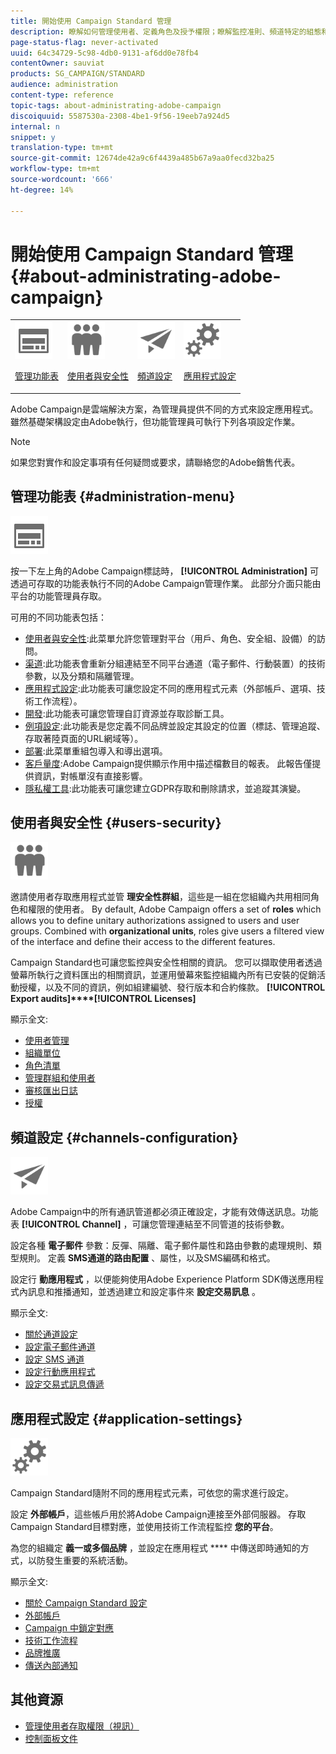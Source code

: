 ```yaml
---
title: 開始使用 Campaign Standard 管理
description: 瞭解如何管理使用者、定義角色及授予權限；瞭解監控准則、頻道特定的組態和應用程式設定，例如目標對應、技術工作流程、品牌推廣、資料保留等。
page-status-flag: never-activated
uuid: 64c34729-5c98-4db0-9131-af6dd0e78fb4
contentOwner: sauviat
products: SG_CAMPAIGN/STANDARD
audience: administration
content-type: reference
topic-tags: about-administrating-adobe-campaign
discoiquuid: 5587530a-2308-4be1-9f56-19eeb7a924d5
internal: n
snippet: y
translation-type: tm+mt
source-git-commit: 12674de42a9c6f4439a485b67a9aa0fecd32ba25
workflow-type: tm+mt
source-wordcount: '666'
ht-degree: 14%

---
```



# 開始使用 Campaign Standard 管理 {#about-administrating-adobe-campaign}

<table>
<tr><td><img src="assets/do-not-localize/icon_menu.svg" width="60px"><p><a href="#administration-menu">管理功能表</a></p></td>
<td><img src="assets/do-not-localize/icon_users.svg" width="60px"><p><a href="#users-security">使用者與安全性</a></p></td>
<td><img src="assets/do-not-localize/icon_channels.svg" width="60px"><p><a href="#channels-configuration">頻道設定</a></p></td>
<td><img src="assets/do-not-localize/icon_settings.svg" width="60px"><p><a href="#application-settings">應用程式設定</a></p></td></tr>
</table>

Adobe Campaign是雲端解決方案，為管理員提供不同的方式來設定應用程式。 雖然基礎架構設定由Adobe執行，但功能管理員可執行下列各項設定作業。

>[!NOTE]
>
>如果您對實作和設定事項有任何疑問或要求，請聯絡您的Adobe銷售代表。

## 管理功能表 {#administration-menu}

<img src="assets/do-not-localize/icon_menu.svg" width="60px">

按一下左上角的Adobe Campaign標誌時， **[!UICONTROL Administration]** 可透過可存取的功能表執行不同的Adobe Campaign管理作業。 此部分介面只能由平台的功能管理員存取。

可用的不同功能表包括：

* [使用者與安全性](../../administration/using/about-access-management.md):此菜單允許您管理對平台（用戶、角色、安全組、設備）的訪問。
* [渠道](../../administration/using/about-channel-configuration.md):此功能表會重新分組連結至不同平台通道（電子郵件、行動裝置）的技術參數，以及分類和隔離管理。
* [應用程式設定](../../administration/using/external-accounts.md):此功能表可讓您設定不同的應用程式元素（外部帳戶、選項、技術工作流程）。
* [開發](../../developing/using/data-model-concepts.md):此功能表可讓您管理自訂資源並存取診斷工具。
* [例項設定](../../administration/using/branding.md):此功能表是您定義不同品牌並設定其設定的位置（標誌、管理追蹤、存取著陸頁面的URL網域等）。
* [部署](../../automating/using/managing-packages.md):此菜單重組包導入和導出選項。
* [客戶量度](../../audiences/using/active-profiles.md):Adobe Campaign提供顯示作用中描述檔數目的報表。 此報告僅提供資訊，對帳單沒有直接影響。
* [隱私權工具](https://helpx.adobe.com/tw/campaign/kb/campaign-privacy.html):此功能表可讓您建立GDPR存取和刪除請求，並追蹤其演變。

## 使用者與安全性 {#users-security}

<img src="assets/do-not-localize/icon_users.svg"  width="60px">

邀請使用者存取應用程式並管 **理安全性群組**，這些是一組在您組織內共用相同角色和權限的使用者。 By default, Adobe Campaign offers a set of **roles** which allows you to define unitary authorizations assigned to users and user groups. Combined with **organizational units**, roles give users a filtered view of the interface and define their access to the different features.

Campaign Standard也可讓您監控與安全性相關的資訊。 您可以擷取使用者透過螢幕所執行之資料匯出的相關資訊，並運用螢幕來監控組織內所有已安裝的促銷活動授權，以及不同的資訊，例如組建編號、發行版本和合約條款。 **[!UICONTROL Export audits]****[!UICONTROL Licenses]**

顯示全文:

* [使用者管理](../../administration/using/users-management.md)
* [組織單位](../../administration/using/organizational-units.md)
* [角色清單](../../administration/using/list-of-roles.md)
* [管理群組和使用者](../../administration/using/managing-groups-and-users.md)
* [審核匯出日誌](../../administration/using/auditing-export-logs.md)
* [授權](../../administration/using/licenses.md)

## 頻道設定 {#channels-configuration}

<img src="assets/do-not-localize/icon_channels.svg" width="60px">

Adobe Campaign中的所有通訊管道都必須正確設定，才能有效傳送訊息。功能表 **[!UICONTROL Channel]** ，可讓您管理連結至不同管道的技術參數。

設定各種 **電子郵件** 參數：反彈、隔離、電子郵件屬性和路由參數的處理規則、類型規則。 定義 **SMS通道的路由配置** 、屬性，以及SMS編碼和格式。

設定行 **動應用程式** ，以便能夠使用Adobe Experience Platform SDK傳送應用程式內訊息和推播通知，並透過建立和設定事件來 **設定交易訊息** 。

顯示全文:

* [關於通道設定](../../administration/using/about-channel-configuration.md)
* [設定電子郵件通道](../../administration/using/configuring-email-channel.md)
* [設定 SMS 通道](../../administration/using/configuring-sms-channel.md)
* [設定行動應用程式](../../administration/using/configuring-a-mobile-application.md)
* [設定交易式訊息傳遞](../../administration/using/configuring-transactional-messaging.md)

## 應用程式設定 {#application-settings}

<img src="assets/do-not-localize/icon_settings.svg" width="60px">

Campaign Standard隨附不同的應用程式元素，可依您的需求進行設定。

設定 **外部帳戶**，這些帳戶用於將Adobe Campaign連接至外部伺服器。 存取Campaign Standard目標對應，並使用技術工作流程監控 **您的平台**。

為您的組織定 **義一或多個品牌** ，並設定在應用程式 **** 中傳送即時通知的方式，以防發生重要的系統活動。

顯示全文:

* [關於 Campaign Standard 設定](../../administration/using/about-campaign-standard-settings.md)
* [外部帳戶](../../administration/using/external-accounts.md)
* [Campaign 中鎖定對應](../../administration/using/target-mappings-in-campaign.md)
* [技術工作流程](../../administration/using/technical-workflows.md)
* [品牌推廣](../../administration/using/branding.md)
* [傳送內部通知](../../administration/using/sending-internal-notifications.md)

## 其他資源

* [管理使用者存取權限（視訊）](https://docs.adobe.com/content/help/en/campaign-standard-learn/tutorials/administrating/managing-user-access-rights.html)
* [控制面板文件](https://docs.adobe.com/content/help/zh-Hant/control-panel/using/control-panel-home.html)
